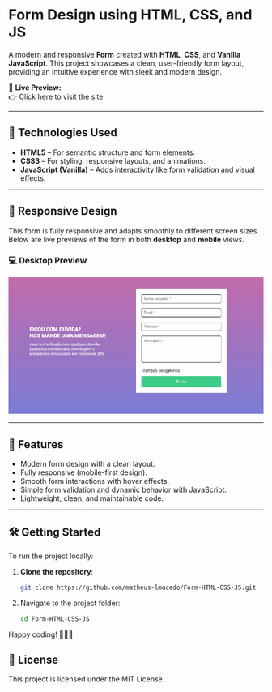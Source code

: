 # Form Design using HTML, CSS, and JS

A modern and responsive **Form** created with **HTML**, **CSS**, and **Vanilla JavaScript**. This project showcases a clean, user-friendly form layout, providing an intuitive experience with sleek and modern design.

🔗 **Live Preview:**  
👉 [Click here to visit the site](https://matheus-lmacedo.github.io/Form-HTML-CSS-JS/)  

---

## 🚀 Technologies Used

- **HTML5** – For semantic structure and form elements.
- **CSS3** – For styling, responsive layouts, and animations.
- **JavaScript (Vanilla)** – Adds interactivity like form validation and visual effects.

---

## 📱 Responsive Design

This form is fully responsive and adapts smoothly to different screen sizes. Below are live previews of the form in both **desktop** and **mobile** views.

### 💻 Desktop Preview

![Desktop GIF Preview](./design/Design.gif)

---

## 🌟 Features

- Modern form design with a clean layout.
- Fully responsive (mobile-first design).
- Smooth form interactions with hover effects.
- Simple form validation and dynamic behavior with JavaScript.
- Lightweight, clean, and maintainable code.

---

## 🛠️ Getting Started

To run the project locally:

1. **Clone the repository**:
   ```bash
   git clone https://github.com/matheus-lmacedo/Form-HTML-CSS-JS.git
2. Navigate to the project folder:
   ```bash
   cd Form-HTML-CSS-JS
Happy coding! 🚀👨‍💻

## 📄 License
This project is licensed under the MIT License.
